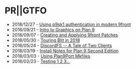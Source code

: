 # PR||GTFO

* 2018/12/27 - [Using p9sk1 authentication in modern 9front](https://seh.dev/2018/12/27/0/index.md)
* 2018/09/21 - [Intro to Graphics on Plan 9](https://seh.dev/2018/09/21/0/index.md)
* 2018/09/07 - [Creating and Applying 9front Patches](https://seh.dev/2018/09/07/0/index.md)
* 2018/05/30 - [Touring Blit in 2018](https://seh.dev/2018/05/30/0/index.md)
* 2018/05/24 - [DiscordFS -- A Tale of Two Clients](https://seh.dev/2018/05/24/0/index.md)
* 2018/03/19 - [Install Notes for Plan 9 Second Edition](https://seh.dev/2018/03/19/0/index.md)
* 2018/03/03 - [Using Plan9Port Mkfiles](https://seh.dev/2018/03/03/0/index.md)
* 2018/02/23 - [Testing 1 2 3…](https://seh.dev/2018/02/23/0/index.md)

